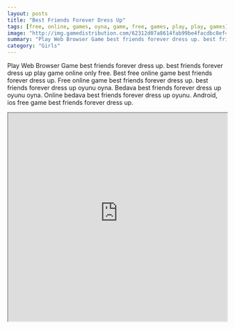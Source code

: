 ```yaml
---
layout: posts
title: "Best Friends Forever Dress Up"
tags: [free, online, games, oyna, game, free, games, play, play, games]
image: "http://img.gamedistribution.com/62312d07a8614fab99be4facdbc8ef46.jpg"
summary: "Play Web Browser Game best friends forever dress up. best friends forever dress up play game online only free. Best free online game best friends forever dress up. Free online game best friends forever dress up. best friends forever dress up oyunu oyna. Bedava best friends forever dress up oyunu oyna. Online bedava best friends forever dress up oyunu. Android, ios free game best friends forever dress up."
category: "Girls"
---
```


Play Web Browser Game best friends forever dress up. best friends forever dress up play game online only free. Best free online game best friends forever dress up. Free online game best friends forever dress up. best friends forever dress up oyunu oyna. Bedava best friends forever dress up oyunu oyna. Online bedava best friends forever dress up oyunu. Android, ios free game best friends forever dress up.

<iframe width="100%" height="480px;" src="http://flash.gamedistribution.com?game=62312d07a8614fab99be4facdbc8ef46"></iframe>